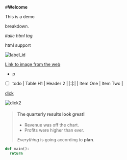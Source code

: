 
#**Welcome**


<!--
newline seperated by 1 or more empty lines or
2 or more spaces at the EOL
-->
This
is a demo

breakdown.

<!-- support for html -->
<em>italic html tag</em>
<p> html support </p>


![label_id](https://officesnapshots.com/wp-content/uploads/2012/07/GoogleMoscow701.jpg)

[Link to image from the web](https://officesnapshots.com/wp-content/uploads/2012/07/GoogleMoscow701.jpg)

- p
- [ ] todo
| Table H1 | Header 2 |
|:|:|
| Item One       | Item Two       |

<!-- this is a comment -->

[comment_id]: # (This is also a comment)

<!-- create reference -->
[penis]: https://officesnapshots.com/wp-content/uploads/2012/07/GoogleMoscow701.jpg "Image"

<!-- display reference as link -->
[dick][penis]

<!-- display reference as link src -->
![dick2][penis]

<!-- create callouts -->
> #### The quarterly results look great!
>
> - Revenue was off the chart.
> - Profits were higher than ever.
>
>  *Everything* is going according to **plan**.

<!-- code -->
```Python
def main():
  return
```
